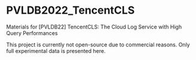 # PVLDB2022_TencentCLS

Materials for [PVLDB22] TencentCLS: The Cloud Log Service with High Query Performances

This project is currently not open-source due to commercial reasons. Only full experimental data is presented here.
